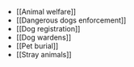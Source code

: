 - [[Animal welfare]]
- [[Dangerous dogs enforcement]]
- [[Dog registration]]
- [[Dog wardens]]
- [[Pet burial]]
- [[Stray animals]]
